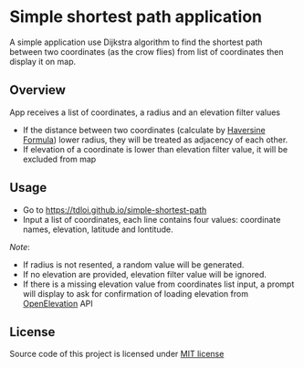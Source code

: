 # Simple shortest path application

A simple application use Dijkstra algorithm to find the shortest path between two coordinates (as the crow flies) from list of coordinates then display it on map.

## Overview
App receives a list of coordinates, a radius and an elevation filter values
+ If the distance between two coordinates (calculate by [Haversine Formula](https://en.wikipedia.org/wiki/Haversine_formula)) lower radius, they will be treated as adjacency of each other.
+ If elevation of a coordinate is lower than elevation filter value,  it will be excluded from map

## Usage
- Go to https://tdloi.github.io/simple-shortest-path
- Input a list of coordinates, each line contains four values: coordinate names, elevation, latitude and lontitude.

*Note*:
+ If radius is not resented, a random value will be generated.
+ If no elevation are provided, elevation filter value will be ignored.
+ If there is a missing elevation value from coordinates list input, a prompt will display to ask for confirmation of loading elevation from [OpenElevation](https://open-elevation.com/) API

## License
Source code of this project is licensed under [MIT license](LICENSE)

